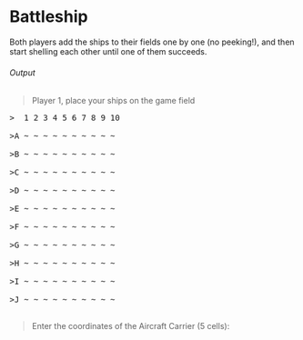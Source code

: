 # Battleship

Both players add the ships to their fields one by one (no peeking!), and then start shelling each other until one of them succeeds.

###### Output

>Player 1, place your ships on the game field
<pre>
>  1 2 3 4 5 6 7 8 9 10<br/>
>A ~ ~ ~ ~ ~ ~ ~ ~ ~ ~<br/>
>B ~ ~ ~ ~ ~ ~ ~ ~ ~ ~<br/>
>C ~ ~ ~ ~ ~ ~ ~ ~ ~ ~<br/>
>D ~ ~ ~ ~ ~ ~ ~ ~ ~ ~<br/>
>E ~ ~ ~ ~ ~ ~ ~ ~ ~ ~<br/>
>F ~ ~ ~ ~ ~ ~ ~ ~ ~ ~<br/>
>G ~ ~ ~ ~ ~ ~ ~ ~ ~ ~<br/>
>H ~ ~ ~ ~ ~ ~ ~ ~ ~ ~<br/>
>I ~ ~ ~ ~ ~ ~ ~ ~ ~ ~<br/>
>J ~ ~ ~ ~ ~ ~ ~ ~ ~ ~<br/>
</pre>
>Enter the coordinates of the Aircraft Carrier (5 cells):